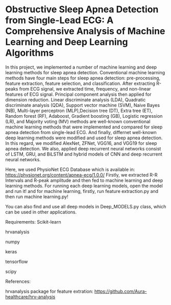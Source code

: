 # Obstructive Sleep Apnea Detection from Single-Lead ECG: A Comprehensive Analysis of Machine Learning and Deep Learning Algorithms
In this project, we implemented a number of machine learning and deep learning methods for sleep apnea detection.
Conventional machine learning methods have four main steps for sleep apnea detection: pre-processing, feature extraction, feature selection, and classification.
After extracting R-peaks from ECG signal, we extracted time, frequency, and non-linear features of ECG signal. Principal component analysis then applied for dimension reduction.
Linear discriminate analysis (LDA), Quadratic discriminate analysis (QDA), Support vector machine (SVM), Naive Bayes (NB), Multi-layer perceptron (MLP),Decision tree (DT), Extra tree (ET), Random forest (RF), Adaboost, Gradient boosting (GB), Logistic regression (LR), and Majority voting (MV) methods are well-known conventional machine learning methods that were  implemented and compared for sleep apnea detection from single-lead ECG.
And finally, differnet well-known deep learning methods were modified and used for sleep apnea detection. In this regard, we modified AlexNet, ZFNet, VGG16, and VGG19 for sleep apnea detection. We also, applied deep recurrent neural networks consist of LSTM, GRU, and BiLSTM and hybrid models of CNN and deep recurrent neural networks.


Here, we used PhysioNet ECG Database which is available in: https://physionet.org/content/apnea-ecg/1.0.0/ 
Firstly, we extracted R-R Intervals and R-peak amplitude and then fed to machine learning and deep learning methods.
For running each deep learning models, open the model and run it! and for machine learning, firstly, run feature extraction.py and then run machine learning.py!



You can also find and use all deep models in Deep_MODELS.py class, which can be used in other applications. 

Requirements:
Scikit-learn

hrvanalysis

numpy

keras

tensorflow

scipy


References:

hrvanalysis package for feature extration: https://github.com/Aura-healthcare/hrv-analysis

